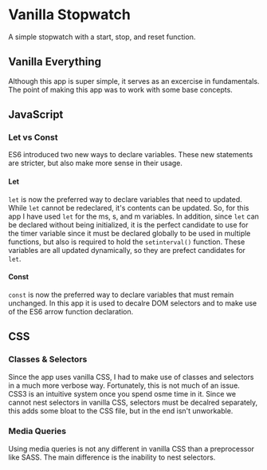 # Vanilla Stopwatch

A simple stopwatch with a start, stop, and reset function.

## Vanilla Everything

Although this app is super simple, it serves as an excercise in fundamentals. The point of making this app was to work with some base concepts.

## JavaScript

### Let vs Const

ES6 introduced two new ways to declare variables. These new statements are stricter, but also make more sense in their usage.

#### Let

`let` is now the preferred way to declare variables that need to updated. While `let` cannot be redeclared, it's contents can be updated. So, for this app I have used `let` for the ms, s, and m variables. In addition, since `let` can be declared without being initialized, it is the perfect candidate to use for the timer variable since it must be declared globally to be used in multiple functions, but also is required to hold the `setinterval()` function. These variables are all updated dynamically, so they are prefect candidates for `let`.

#### Const

`const` is now the preferred way to declare variables that must remain unchanged. In this app it is used to decalre DOM selectors and to make use of the ES6 arrow function declaration.

## CSS

### Classes & Selectors

Since the app uses vanilla CSS, I had to make use of classes and selectors in a much more verbose way. Fortunately, this is not much of an issue. CSS3 is an intuitive system once you spend osme time in it. Since we cannot nest selectors in vanilla CSS, selectors must be decalred separately, this adds some bloat to the CSS file, but in the end isn't unworkable.

### Media Queries

Using media queries is not any different in vanilla CSS than a preprocessor like SASS. The main difference is the inability to nest selectors.

